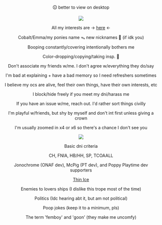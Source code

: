 <div align="center">

🛈 better to view on desktop

![](https://i.imgur.com/nuJZj8v.png)

All my interests are -> [here](https://github.com/cobaltpngsituation/thefootsoldier) <-

Cobalt/Emma/my ponies name ᯓ new nicknames 🚫 (if idk you)

Booping constantly/covering intentionally bothers me

Color-dropping/copying/taking insp. 🚫

Don't associate my friends w/me. I don't agree w/everything they do/say

I'm bad at explaining + have a bad memory so I need refreshers sometimes

I believe my ocs are alive, feel their own things, have their own interests, etc

I block/hide freely if you meet my dni/harass me

If you have an issue w/me, reach out. I'd rather sort things civilly

I'm playful w/friends, but shy by myself and don't int first unless giving a crown

I'm usually zoomed in x4 or x6 so there's a chance I don't see you

![](https://i.imgur.com/Q93gACM.png)

Basic dni criteria

CH, FNIA, HB/HH, SP, TCOAALL

Jonochrome (ONAF dev), McPig (PT dev), and Poppy Playtime dev supporters

<ins>Thin Ice</ins>

Enemies to lovers ships (I dislike this trope most of the time)

Politics (Idc hearing abt it, but am not political)

Poop jokes (keep it to a minimum, pls)

The term 'femboy' and 'goon' (they make me uncomfy)
